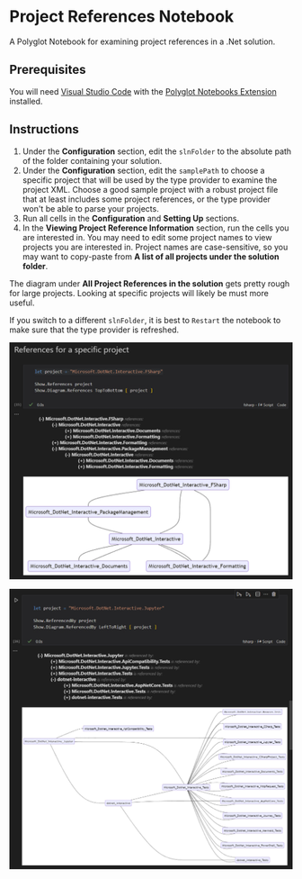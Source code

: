 # Project References Notebook

A Polyglot Notebook for examining project references in a .Net solution.

## Prerequisites

You will need [Visual Studio Code](https://code.visualstudio.com/download) with the [Polyglot Notebooks Extension](https://marketplace.visualstudio.com/items?itemName=ms-dotnettools.dotnet-interactive-vscode) installed.

## Instructions

1. Under the **Configuration** section, edit the `slnFolder` to the absolute path of the folder containing your solution.  
2. Under the **Configuration** section, edit the `samplePath` to choose a specific project that will be used by the type provider to examine the project XML. Choose a good sample project with a robust project file that at least includes some project references, or the type provider won't be able to parse your projects.
3. Run all cells in the **Configuration** and **Setting Up** sections.
4. In the **Viewing Project Reference Information** section, run the cells you are interested in.  You may need to edit some project names to view projects you are interested in.  Project names are case-sensitive, so you may want to copy-paste from **A list of all projects under the solution folder**.

The diagram under **All Project References in the solution** gets pretty rough for large projects.  Looking at specific projects will likely be must more useful.

If you switch to a different `slnFolder`, it is best to `Restart` the notebook to make sure that the type provider is refreshed.

![Sample Output](Screenshot1.jpg)

![Sample Output](Screenshot2.jpg)

